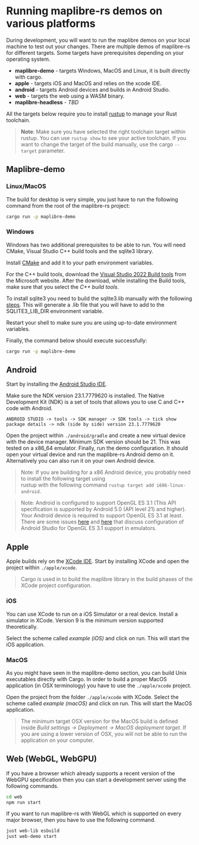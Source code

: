 # Running maplibre-rs demos on various platforms

During development, you will want to run the maplibre demos on your local machine to test out your changes.
There are multiple demos of maplibre-rs for different targets. Some targets have prerequisites
depending on your operating system.

* **maplibre-demo** - targets Windows, MacOS and Linux, it is built directly with cargo.
* **apple** - targets iOS and MacOS and relies on the xcode IDE.
* **android** - targets Android devices and builds in Android Studio.
* **web** - targets the web using a WASM binary.
* **maplibre-headless** - *TBD*

All the targets below require you to install [rustup](https://rustup.rs/) to manage your Rust toolchain.

> __Note__: Make sure you have selected the right toolchain target within rustup. You can use `rustup show` to see your
> active toolchain. If you want to change the target of the build manually, use the cargo `--target` parameter.

## Maplibre-demo

### Linux/MacOS

The build for desktop is very simple, you just have to run the following command from the root of the
maplibre-rs project:

```bash
cargo run -p maplibre-demo
```

### Windows

Windows has two additional prerequisites to be able to run. You will need CMake, Visual Studio C++ build tools and the
sqlite3 library.

Install [CMake](https://cmake.org/download/) and add it to your path environment variables.

For the C++ build tools, download the [Visual Studio 2022 Build tools](https://visualstudio.microsoft.com/downloads/)
from the Microsoft website. After the download, while installing the Build tools, make sure that you select the
*C++ build tools*.

To install sqlite3 you need to build the sqlite3.lib manually with the following
[steps](https://gist.github.com/zeljic/d8b542788b225b1bcb5fce169ee28c55). This will generate a .lib file that
you will have to add to the SQLITE3_LIB_DIR environment variable.

Restart your shell to make sure you are using up-to-date environment variables.

Finally, the command below should execute successfully:

```bash
cargo run -p maplibre-demo
```

## Android

Start by installing the 
[Android Studio IDE](https://developer.android.com/studio?gclid=CjwKCAjwj42UBhAAEiwACIhADmF7uHXnEHGnmOgFnjp0Z6n-TnBvutC5faGA89lwouMIXiR6OXK4hBoCq78QAvD_BwE&gclsrc=aw.ds).

Make sure the NDK version 23.1.7779620 is installed. The Native Development Kit (NDK) is a set of tools that allows 
you to use C and C++ code with Android.

```
ANDROID STUDIO -> tools -> SDK manager -> SDK tools -> tick show package details -> ndk (side by side) version 23.1.7779620
```

Open the project within `./android/gradle` and create a new virtual device with the device manager. Minimum SDK version
should be 21. This was tested on a x86_64 emulator. Finally, run the demo configuration. It should open your virtual device and 
run the maplibre-rs Android demo on it. Alternatively you can also run it on your own Android device.

> Note: If you are building for a x86 Android device, you probably need to install the following target using  
> rustup with the following command `rustup target add i686-linux-android`.

> Note: Android is configured to support OpenGL ES 3.1 (This API specification is supported by Android 5.0 (API level 21) and higher).
> Your Android device is required to support OpenGL ES 3.1 at least. There are some issues 
> [here](https://stackoverflow.com/questions/40797975/android-emulator-and-opengl-es3-egl-bad-config) and 
> [here](https://www.reddit.com/r/Arcore/comments/8squbo/opengl_es_31_is_required_for_android_emulator_to/) that
> discuss configuration of Android Studio for OpenGL ES 3.1 support in emulators.
 
## Apple

Apple builds rely on the [XCode IDE](https://apps.apple.com/us/app/xcode/id497799835?ls=1&mt=12).
Start by installing XCode and open the project within `./apple/xcode`.

> Cargo is used in to build the maplibre library in the build phases of the XCode project configuration.

### iOS

You can use XCode to run on a iOS Simulator or a real device. Install a simulator in XCode.
Version 9 is the minimum version supported theoretically.

Select the scheme called *example (iOS)* and click on run. This will start the iOS application.

### MacOS

As you might have seen in the maplibre-demo section, you can build Unix executables directly with Cargo.
In order to build a proper MacOS application (in OSX terminology) you have to use the `./apple/xcode` project.

Open the project from the folder `./apple/xcode` with XCode. Select the scheme called *example (macOS)* and
click on run. This will start the MacOS application. 

> The minimum target OSX version for the MacOS build is defined inside *Build settings -> Deployment -> MacOS deployment target*.
> If you are using a lower version of OSX, you will not be able to run the application on your computer.

## Web (WebGL, WebGPU)

If you have a browser which already supports a recent version of the WebGPU specification then you can start a
development server using the following commands.

```bash
cd web
npm run start
```

If you want to run maplibre-rs with WebGL which is supported on every major browser, then you have to use the following
command.

```bash
just web-lib esbuild
just web-demo start
```